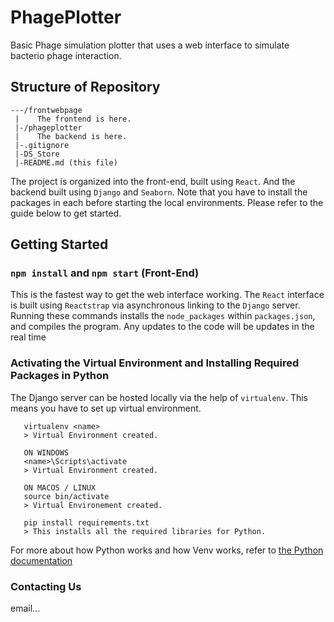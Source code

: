 # PhagePlotter
Basic Phage simulation plotter that uses a web interface to simulate bacterio phage interaction.

## Structure of Repository
    ---/frontwebpage
     |    The frontend is here.
     |-/phageplotter
     |    The backend is here.
     |-.gitignore
     |-DS_Store
     |-README.md (this file)
     
 The project is organized into the front-end, built using `React`. And the backend built using `Django` and `Seaborn`. 
 Note that you have to install the packages in each before starting the local environments. Please refer to the guide below to get started.
 
 ## Getting Started
 
 ### `npm install` and `npm start` (Front-End)
 
 This is the fastest way to get the web interface working. The `React` interface is built using `Reactstrap` via asynchronous linking to the `Django` server.
 Running these commands installs the `node_packages` within `packages.json`, and compiles the program. Any updates to the code will be updates in the real time
 
 ### Activating the Virtual Environment and Installing Required Packages in Python 
 
 The Django server can be hosted locally via the help of `virtualenv`. This means you have to set up virtual environment.

       virtualenv <name>
       > Virtual Environment created. 
       
       ON WINDOWS
       <name>\Scripts\activate
       > Virtual Environment created.
       
       ON MACOS / LINUX
       source bin/activate
       > Virtual Environement created.
       
       pip install requirements.txt
       > This installs all the required libraries for Python.
       
 For more about how Python works and how Venv works, refer to [the Python documentation](https://packaging.python.org/guides/installing-using-pip-and-virtual-environments/)
 
 ### Contacting Us
 email...
